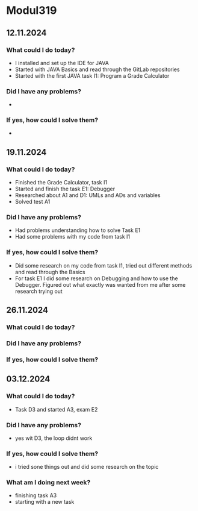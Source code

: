 # Modul319

## 12.11.2024
### What could I do today?
- I installed and set up the IDE for JAVA
- Started with JAVA Basics and read through the GitLab repositories
- Started with the first JAVA task I1: Program a Grade Calculator
### Did I have any problems?
- 
### If yes, how could I solve them?
- 
## 19.11.2024
### What could I do today?
- Finished the Grade Calculator, task I1
- Started and finish the task E1: Debugger
- Researched about A1 and D1: UMLs and ADs and variables
- Solved test A1
### Did I have any problems?
- Had problems understanding how to solve Task E1
- Had some problems with my code from task I1
### If yes, how could I solve them?
- Did some research on my code from task I1, tried out different methods and read through the Basics
- For task E1 I did some research on Debugging and how to use the Debugger. Figured out what exactly was wanted from me after some research trying out

## 26.11.2024
### What could I do today?

### Did I have any problems?

### If yes, how could I solve them?


## 03.12.2024
### What could I do today?
- Task D3 and started A3, exam E2
### Did I have any problems?
- yes wit D3, the loop didnt work
### If yes, how could I solve them?
 - i tried sone things out and did some research on the topic
### What am I doing next week?
- finishing task A3
- starting with a new task
